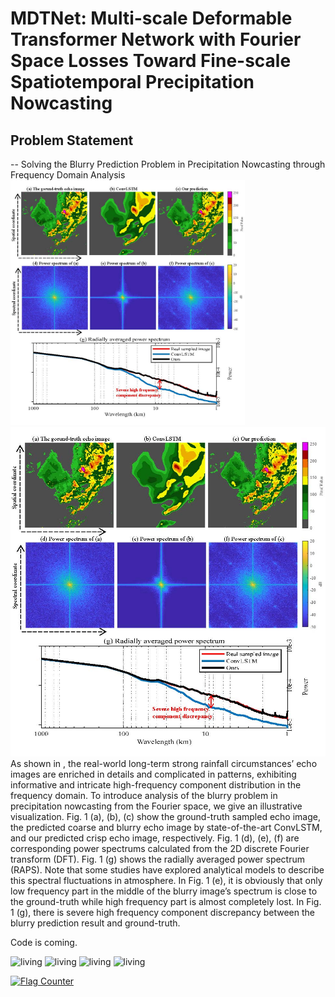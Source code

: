 # MDTNet: Multi-scale Deformable Transformer Network with Fourier Space Losses Toward Fine-scale Spatiotemporal Precipitation Nowcasting
##  Problem Statement
-- Solving the Blurry Prediction Problem in Precipitation Nowcasting through Frequency Domain Analysis
<img src='https://github.com/zzcd1/Multi-scale-Deformable-Transformer-Network-with-Fourier-Space-Losses/blob/main/visualizations/fig1.jpg' width='375'/>
![Fig. 1. Illustrative visualizations of the blurry prediction problem from the
frequency domain. (a), (b), (c) are the ground-truth sampled echo image, the
predicted coarse and blurry echo image by state-of-the-art ConvLSTM [1],
and our predicted crisp echo image (1 hour prediction), respectively. (d), (e),
(f) are the corresponding power spectrums. (g) is the radially averaged power
spectrum. In Fig. 1 (e), only low frequency part in the middle of the spectrum
is close to the ground-truth while high frequency part is almost completely
lost. In Fig. 1 (g), there is severe high frequency component discrepancy
between the blurry prediction result and ground-truth. Remarkably, as shown
in Fig. 1 (f) and (g), the spectrum of our prediction result contains richer
and more fidelity high-frequency content, and the high-frequency part of
the radially averaged power spectrum is also greatly improved, becoming
consistent with the ground-truth.](https://github.com/zzcd1/Multi-scale-Deformable-Transformer-Network-with-Fourier-Space-Losses/blob/main/visualizations/fig1.jpg)
As shown in , the real-world long-term strong rainfall circumstances’ echo images are enriched in details and complicated in patterns, exhibiting informative and intricate high-frequency component distribution in the frequency domain. To introduce analysis of the blurry problem in precipitation nowcasting from the Fourier space, we give an illustrative visualization. Fig. 1 (a), (b), (c) show the ground-truth sampled echo image, the predicted coarse and blurry echo image by state-of-the-art ConvLSTM, and our predicted crisp echo image, respectively. Fig. 1 (d), (e), (f) are corresponding power spectrums calculated from the 2D discrete Fourier transform (DFT). Fig. 1 (g) shows the radially averaged power spectrum (RAPS). Note that some studies have explored analytical models to describe this spectral fluctuations in atmosphere. In Fig. 1 (e), it is obviously that only low frequency part in the middle of the blurry image’s spectrum is close to the ground-truth while high frequency part is almost completely lost. In Fig. 1 (g), there is severe high frequency component discrepancy between the blurry prediction result and ground-truth.




Code is coming.

![living](visualizations/38.gif)
![living](visualizations/57.gif)
![living](visualizations/772.gif)
![living](visualizations/988.gif)


<a href="https://info.flagcounter.com/WxS9"><img src="https://s11.flagcounter.com/count2/WxS9/bg_FFFFFF/txt_000000/border_CCCCCC/columns_2/maxflags_10/viewers_0/labels_0/pageviews_0/flags_0/percent_0/" alt="Flag Counter" border="0"></a>
